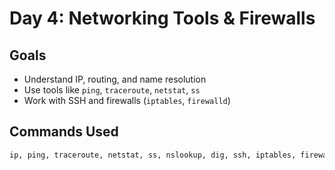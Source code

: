 # Day 4: Networking Tools & Firewalls

## Goals
- Understand IP, routing, and name resolution
- Use tools like `ping`, `traceroute`, `netstat`, `ss`
- Work with SSH and firewalls (`iptables`, `firewalld`)

## Commands Used
```bash
ip, ping, traceroute, netstat, ss, nslookup, dig, ssh, iptables, firewall-cmd
```

